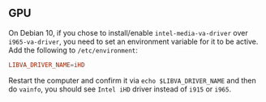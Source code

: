 ## GPU
On Debian 10, if you chose to install/enable `intel-media-va-driver` over `i965-va-driver`, you need to set an environment variable for it to be active. Add the following to `/etc/environment`:
```toml
LIBVA_DRIVER_NAME=iHD
```
Restart the computer and confirm it via `echo $LIBVA_DRIVER_NAME` and then do `vainfo`, you should see `Intel iHD` driver instead of `i915` or `i965`.
